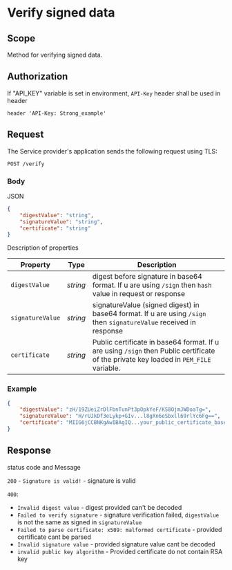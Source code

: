 # Verify signed data

## **Scope**

Method for verifying signed data.

## **Authorization**

If "API_KEY" variable is set in environment, `API-Key` header shall be used in header

```
header 'API-Key: Strong_example'
```

## **Request**

The Service provider's application sends the following request using TLS:

```
POST /verify
```

### **Body**

JSON
```json
{
    "digestValue": "string",
    "signatureValue": "string",
    "certificate": "string"
}
```

Description of properties

|**Property**|**Type**|**Description**|
| --- | --- | --- |
| `digestValue` | *string* | digest before signature in base64 format. If u are using `/sign` then `hash` value in request or response |
| `signatureValue` | *string* | signatureValue (signed digest) in base64 format. If u are using `/sign` then `signatureValue` received in response |
| `certificate` | *string* |  Public certificate in base64 format. If u are using `/sign` then Public certificate of the private key loaded in `PEM_FILE` variable.|


### **Example**

```json
{
    "digestValue": "zH/19ZUeiZrDlFbnTunPt3pOpkYeF/KS8OjmJWDoaTg=",
    "signatureValue": "H/rUJkDf3eLykp+GIv...l8gXn6eSbxll69rlYc6Fg==",
    "certificate": "MIIG6jCCBNKgAwIBAgIQ...your_public_certificate_base64_here...Diy2LEz27hQF+ovLEsOQX0uGhnsWJNsrt6b5YuvriU10TRHc9DiVav4BFQkh7OO3dN9PZyabTTbNo6tUAim8j+2aew=="
}
```

## **Response**

status code and Message

`200` - `Signature is valid!`  - signature is valid

`400`:
* `Invalid digest value` - digest provided can't be decoded
* `Failed to verify signature` - signature verification failed, `digestValue` is not the same as signed in `signatureValue`
* `Failed to parse certificate: x509: malformed certificate` - provided certificate cant be parsed
* `Invalid signature value` - provided signature value cant be decoded
* `invalid public key algorithm` - Provided certificate do not contain RSA key